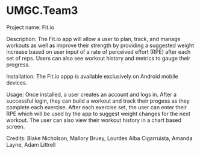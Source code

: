 # UMGC.Team3

Project name: Fit.io

Description: The Fit.io app will allow a user to plan, track, and manage workouts as well as improve their strength by providing a suggested weight increase based on user input of a rate of perceived effort (RPE) after each set of reps. Users can also see workout history and metrics to gauge their progress. 

Installation: The Fit.io appp is available exclusively on Android mobile devices.

Usage: Once installed, a user creates an account and logs in. After a successful login, they can build a workout and track their progess as they complete each exercise. After each exercise set, the user can enter their RPE which will be used by the app to suggest weight changes for the next workout. The user can also view their workout history in a chart based screen.  

Credits: Blake Nicholson, Mallory Bruey, Lourdes Alba Cigarruista, Amanda Layne, Adam Littrell   
